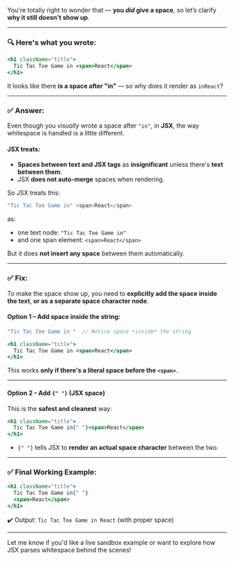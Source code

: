 You're totally right to wonder that — **you *did* give a space**, so let’s clarify **why it still doesn't show up**.

---

### 🔍 Here's what you wrote:

```jsx
<h1 className="title">
  Tic Tac Toe Game in <span>React</span>
</h1>
```

It looks like there **is a space after "in"** — so why does it render as `inReact`?

---

### ✅ Answer:

Even though you *visually* wrote a space after `"in"`, in **JSX**, the way whitespace is handled is a little different.

#### JSX treats:

* **Spaces between text and JSX tags** as **insignificant** unless there's **text between them**.
* JSX **does not auto-merge** spaces when rendering.

So JSX treats this:

```jsx
"Tic Tac Toe Game in" <span>React</span>
```

as:

* one text node: `"Tic Tac Toe Game in"`
* and one span element: `<span>React</span>`

But it does **not insert any space** between them automatically.

---

### ✅ Fix:

To make the space show up, you need to **explicitly add the space** **inside the text**, **or as a separate space character node**.

#### Option 1 – Add space inside the string:

```jsx
"Tic Tac Toe Game in "  // Notice space *inside* the string
```

```jsx
<h1 className="title">
  Tic Tac Toe Game in <span>React</span>
</h1>
```

This works **only if there's a literal space before the `<span>`**.

---

#### Option 2 – Add `{" "}` (JSX space)

This is the **safest and cleanest** way:

```jsx
<h1 className="title">
  Tic Tac Toe Game in{" "}<span>React</span>
</h1>
```

* `{" "}` tells JSX to **render an actual space character** between the two.

---

### ✅ Final Working Example:

```jsx
<h1 className="title">
  Tic Tac Toe Game in{" "}
  <span>React</span>
</h1>
```

✔️ Output: `Tic Tac Toe Game in React` (with proper space)

---

Let me know if you'd like a live sandbox example or want to explore how JSX parses whitespace behind the scenes!
